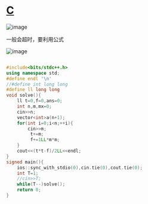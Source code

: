 # [C](https://atcoder.jp/contests/abc405/tasks/abc405_c)
![image](https://img2024.cnblogs.com/blog/3627480/202505/3627480-20250510214637320-1978759446.png)

一般会超时，要利用公式

![image](https://img2024.cnblogs.com/blog/3627480/202505/3627480-20250510214824330-1220644773.png)


```cpp

#include<bits/stdc++.h>
using namespace std;
#define endl '\n'
//#define int long long
#define ll long long
void solve(){
	ll t=0,f=0,ans=0;
	int n,m,mx=0;
	cin>>n;
	vector<int>a(n+1);
	for(int i=0;i<n;++i){
		cin>>m;
		 t+=m;
		 f+=1LL*m*m;
	}
	cout<<(t*t-f)/2LL<<endl;
}
signed main(){
	ios::sync_with_stdio(0),cin.tie(0),cout.tie(0);
	int T=1;
	//cin>>T;
	while(T--)solve();
	return 0;
}
```